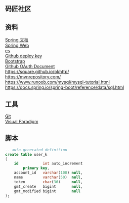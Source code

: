 ## 码匠社区
## 资料
[Spring 文档](https://spring.io/guides)  
[Spring Web](https://spring.io/guides/gs/serving-web-content/)  
[es](https://elasticsearch.cn/explore)  
[Github deploy key](https://developer.github.com/v3/guides/managing-deploy-keys/#deploy-keys)  
[Bootstrap](https://v3.bootcss.com/getting-started/)    
[Github OAuth Document](https://docs.github.com/en/apps/oauth-apps/building-oauth-apps/creating-an-oauth-app)    
https://square.github.io/okhttp/  
https://mvnrepository.com/  
https://www.runoob.com/mysql/mysql-tutorial.html  
https://docs.spring.io/spring-boot/reference/data/sql.html
## 工具 
[Git](https://git-scm.com/download)  
[Visual Paradigm](https://www.visual-paradigm.com)
## 脚本
```sql
-- auto-generated definition
create table user_k
(
    id           int auto_increment
        primary key,
    account_id   varchar(100) null,
    name         varchar(50)  null,
    token        char(36)     null,
    gmt_create   bigint       null,
    gmt_modified bigint       null
);


```
